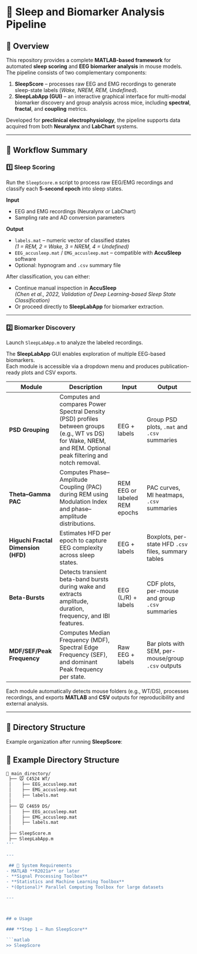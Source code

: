 # 🧠 Sleep and Biomarker Analysis Pipeline

## 📘 Overview
This repository provides a complete **MATLAB-based framework** for automated **sleep scoring** and **EEG biomarker analysis** in mouse models.  
The pipeline consists of two complementary components:

1. **SleepScore** – processes raw EEG and EMG recordings to generate sleep-state labels (*Wake, NREM, REM, Undefined*).  
2. **SleepLabApp (GUI)** – an interactive graphical interface for multi-modal biomarker discovery and group analysis across mice, including **spectral**, **fractal**, and **coupling** metrics.

Developed for **preclinical electrophysiology**, the pipeline supports data acquired from both **Neuralynx** and **LabChart** systems.

---

## 🚀 Workflow Summary

### 1️⃣ Sleep Scoring
Run the `SleepScore.m` script to process raw EEG/EMG recordings and classify each **5-second epoch** into sleep states.

**Input**
- EEG and EMG recordings (Neuralynx or LabChart)
- Sampling rate and AD conversion parameters

**Output**
- `labels.mat` – numeric vector of classified states  
  *(1 = REM, 2 = Wake, 3 = NREM, 4 = Undefined)*
- `EEG_accusleep.mat` / `EMG_accusleep.mat` – compatible with **AccuSleep** software  
- Optional: hypnogram and `.csv` summary file

After classification, you can either:
- Continue manual inspection in **AccuSleep**  
  *(Chen et al., 2022, Validation of Deep Learning-based Sleep State Classification)*  
- Or proceed directly to **SleepLabApp** for biomarker extraction.

---

### 2️⃣ Biomarker Discovery
Launch `SleepLabApp.m` to analyze the labeled recordings.

The **SleepLabApp** GUI enables exploration of multiple EEG-based biomarkers.  
Each module is accessible via a dropdown menu and produces publication-ready plots and CSV exports.

| Module | Description | Input | Output |
|--------|--------------|--------|---------|
| **PSD Grouping** | Computes and compares Power Spectral Density (PSD) profiles between groups (e.g., WT vs DS) for Wake, NREM, and REM. Optional peak filtering and notch removal. | EEG + labels | Group PSD plots, `.mat` and `.csv` summaries |
| **Theta–Gamma PAC** | Computes Phase–Amplitude Coupling (PAC) during REM using Modulation Index and phase–amplitude distributions. | REM EEG or labeled REM epochs | PAC curves, MI heatmaps, `.csv` summaries |
| **Higuchi Fractal Dimension (HFD)** | Estimates HFD per epoch to capture EEG complexity across sleep states. | EEG + labels | Boxplots, per-state HFD `.csv` files, summary tables |
| **Beta-Bursts** | Detects transient beta-band bursts during wake and extracts amplitude, duration, frequency, and IBI features. | EEG (L/R) + labels | CDF plots, per-mouse and group `.csv` summaries |
| **MDF/SEF/Peak Frequency** | Computes Median Frequency (MDF), Spectral Edge Frequency (SEF), and dominant Peak frequency per state. | Raw EEG + labels | Bar plots with SEM, per-mouse/group `.csv` outputs |

Each module automatically detects mouse folders (e.g., WT/DS), processes recordings, and exports **MATLAB** and **CSV** outputs for reproducibility and external analysis.

---

## 📂 Directory Structure
Example organization after running **SleepScore**:

## 📂 Example Directory Structure

```bash
📁 main_directory/
 ├── 🐭 C4524 WT/
 │    ├── EEG_accusleep.mat
 │    ├── EMG_accusleep.mat
 │    ├── labels.mat
 │
 ├── 🐭 C4659 DS/
 │    ├── EEG_accusleep.mat
 │    ├── EMG_accusleep.mat
 │    ├── labels.mat
 │
 ├── SleepScore.m
 ├── SleepLabApp.m
'''

---

 ## 🧩 System Requirements
- MATLAB **R2021a** or later  
- **Signal Processing Toolbox**  
- **Statistics and Machine Learning Toolbox**  
- *(Optional)* Parallel Computing Toolbox for large datasets  

---



## ⚙️ Usage

### **Step 1 – Run SleepScore**

```matlab
>> SleepScore



